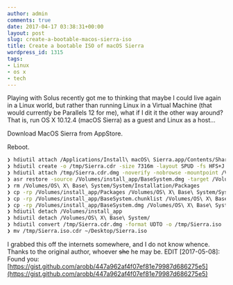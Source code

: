 ```yaml
---
author: admin
comments: true
date: 2017-04-17 03:38:31+00:00
layout: post
slug: create-a-bootable-macos-sierra-iso
title: Create a bootable ISO of macOS Sierra
wordpress_id: 1315
tags:
- Linux
- os x
- tech
---
```


Playing with Solus recently got me to thinking that maybe I could live again in a Linux world, but rather than running Linux in a Virtual Machine (that would currently be Parallels 12 for me), what if I dit it the other way around? That is, run OS X 10.12.4 (macOS Sierra) as a guest and Linux as a host...

Download MacOS Sierra from AppStore.

Reboot.

```bash
❯ hdiutil attach /Applications/Install\ macOS\ Sierra.app/Contents/SharedSupport/InstallESD.dmg -noverify -nobrowse -mountpoint /Volumes/install_app
❯ hdiutil create -o /tmp/Sierra.cdr -size 7316m -layout SPUD -fs HFS+J
❯ hdiutil attach /tmp/Sierra.cdr.dmg -noverify -nobrowse -mountpoint /Volumes/install_build
❯ asr restore -source /Volumes/install_app/BaseSystem.dmg -target /Volumes/install_build -noprompt -noverify -erase
❯ rm /Volumes/OS\ X\ Base\ System/System/Installation/Packages
❯ cp -rp /Volumes/install_app/Packages /Volumes/OS\ X\ Base\ System/System/Installation/
❯ cp -rp /Volumes/install_app/BaseSystem.chunklist /Volumes/OS\ X\ Base\ System/BaseSystem.chunklist
❯ cp -rp /Volumes/install_app/BaseSystem.dmg /Volumes/OS\ X\ Base\ System/BaseSystem.dmg
❯ hdiutil detach /Volumes/install_app
❯ hdiutil detach /Volumes/OS\ X\ Base\ System/
❯ hdiutil convert /tmp/Sierra.cdr.dmg -format UDTO -o /tmp/Sierra.iso
❯ mv /tmp/Sierra.iso.cdr ~/Desktop/Sierra.iso
```

I grabbed this off the internets somewhere, and I do not know whence. Thanks to the original author, whoever ~~she~~ he may be.
EDIT [2017-05-08]: Found you: [https://gist.github.com/arobb/447a962af4f07ef81e79987d686275e5](https://gist.github.com/arobb/447a962af4f07ef81e79987d686275e5)
